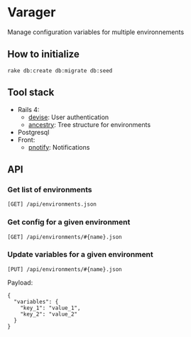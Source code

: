 # Varager

Manage configuration variables for multiple environnements

## How to initialize

```
rake db:create db:migrate db:seed
```

## Tool stack

- Rails 4:
    - [devise](https://github.com/plataformatec/devise): User authentication
    - [ancestry](https://github.com/stefankroes/ancestry): Tree structure for environments
- Postgresql
- Front:
    - [pnotify](https://github.com/sciactive/pnotify): Notifications


## API

### Get list of environments

`[GET] /api/environments.json`

### Get config for a given environment

`[GET] /api/environments/#{name}.json`

### Update variables for a given environment

`[PUT] /api/environments/#{name}.json`

Payload:

```
{
  "variables": {
    "key_1": "value_1",
    "key_2": "value_2"
  }
}
```

